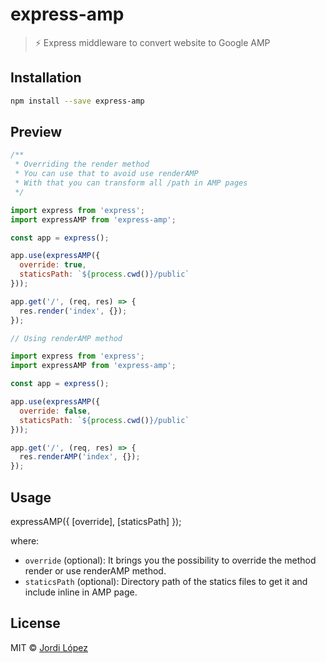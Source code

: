 # express-amp
> :zap: Express middleware to convert website to Google AMP

## Installation

```sh
npm install --save express-amp
```

## Preview
```js
/**
 * Overriding the render method
 * You can use that to avoid use renderAMP
 * With that you can transform all /path in AMP pages
 */

import express from 'express';
import expressAMP from 'express-amp';

const app = express();

app.use(expressAMP({
  override: true,
  staticsPath: `${process.cwd()}/public`
}));

app.get('/', (req, res) => {
  res.render('index', {});
});

```

```js
// Using renderAMP method

import express from 'express';
import expressAMP from 'express-amp';

const app = express();

app.use(expressAMP({
  override: false,
  staticsPath: `${process.cwd()}/public`
}));

app.get('/', (req, res) => {
  res.renderAMP('index', {});
});

```

## Usage

expressAMP({ [override], [staticsPath] });
<!-- {.font-large} -->
where:

- `override` (optional): It brings you the possibility to override the method render or use renderAMP method.
- `staticsPath` (optional): Directory path of the statics files to get it and include inline in AMP page.


## License

MIT © [Jordi López](http://jlopezxs.github.io)
